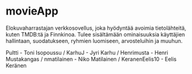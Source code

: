 # movieApp
Elokuvaharrastajan verkkosovellus, joka hyödyntää avoimia tietolähteitä, kuten TMDB:tä ja Finnkinoa. Tulee sisältämään ominaisuuksia käyttäjien hallintaan, suodatukseen, ryhmien luomiseen, arvosteluihin ja muuhun.

Pultti - Toni Isopoussu /
KarhuJ - Jyri Karhu /
Henrimusta - Henri Mustakangas /
nmatilainen - Niko Matilainen /
KeranenEelis10 - Eelis Keränen

